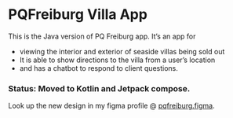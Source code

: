 # PQFreiburg Villa App 
This is the Java version of PQ Freiburg app. It’s an app for 
- viewing the interior and exterior of seaside villas being sold out
- It is able to show directions to the villa from a user’s location
- and has a chatbot to respond to client questions.

### Status: Moved to Kotlin and Jetpack compose.

Look up the new design in my figma profile @ [pqfreiburg.figma](https://www.figma.com/file/nLLkqYAuYjCe5bm2vmatr0/PQ-Freiburg?node-id=0:1&t=DQjUAOKcMzjlvsMA-1).
